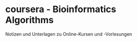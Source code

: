 coursera - Bioinformatics Algorithms
========

Notizen und Unterlagen zu Online-Kursen und -Vorlesungen
